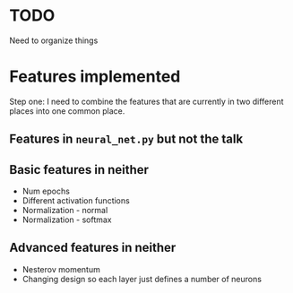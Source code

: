 # TODO

Need to organize things

# Features implemented

Step one: I need to combine the features that are currently in two different
places into one common place.

## Features in `neural_net.py` but not the talk


## Basic features in neither

* Num epochs
* Different activation functions
* Normalization - normal
* Normalization - softmax

## Advanced features in neither
* Nesterov momentum
* Changing design so each layer just defines a number of neurons
